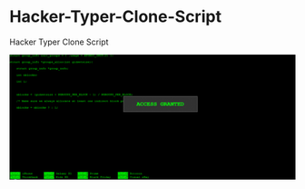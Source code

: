 # Hacker-Typer-Clone-Script
Hacker Typer Clone Script

![](https://raw.githubusercontent.com/hakansrndk60/Hacker-Typer-Clone-Script/master/ss.png)
